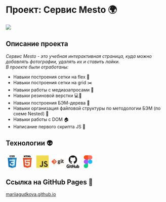 # **Проект: Сервис Mesto** 🌍 
<img src="https://media.giphy.com/media/ToMjGpxInCZSzD3V82s/giphy.gif">

## **Описание проекта**
*Сервис Mesto - это учебная интерактивная страница, куда можно добавлять фотографии, удалять их и ставить лайки.*  
*В проекте были отработаны:*

* Навыки построения сетки на flex 📐
* Навыки построения сетки на grid ✂️
* Навыки работы с медиазапросами 🔧
* Навыки резиновой верстки 💻📱
* Навыки построения БЭМ-дерева 🌴 
* Навыки организация файловой структуры по методологии БЭМ (по схеме Nested) 🐣 
* Навыки работы с DOM 🏠
* Написание первого скрипта JS 🚀

## **Технологии** 👽
<div>
    <img src="https://raw.githubusercontent.com/devicons/devicon/master/icons/css3/css3-original-wordmark.svg" width="40" height="40">&nbsp;
    <img src="https://raw.githubusercontent.com/devicons/devicon/master/icons/html5/html5-original-wordmark.svg" width="40" height="40">&nbsp;
    <img src="https://raw.githubusercontent.com/devicons/devicon/1119b9f84c0290e0f0b38982099a2bd027a48bf1/icons/javascript/javascript-original.svg" width="40" height="40">&nbsp;
    <img src="https://raw.githubusercontent.com/devicons/devicon/master/icons/git/git-original-wordmark.svg" width="40" height="40">&nbsp;
    <img src="https://raw.githubusercontent.com/devicons/devicon/master/icons/github/github-original-wordmark.svg" width="40" height="40">&nbsp;
    <img src="https://raw.githubusercontent.com/devicons/devicon/master/icons/figma/figma-original.svg" width="40" height="40">&nbsp;
</div>

## **Cсылкa на GitHub Pages** 👀
<a href="https://mariiagudkova.github.io/mesto/index.html" target="_blank">mariiagudkova.github.io</a>

<img src="https://komarev.com/ghpvc/?username=your-github-username&style=flat-square&color=brightgreen" alt=""/>
